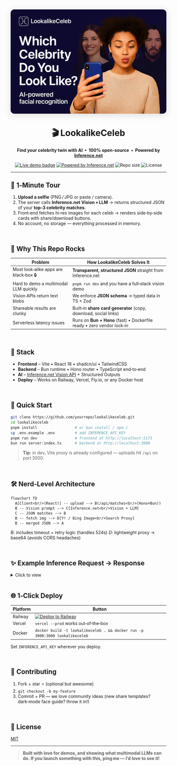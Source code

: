 <p align="center">
  <img src="public/og.png" alt="Screenshot of LookalikeCeleb" width="640" style="border-radius:12px;box-shadow:0 4px 24px #0002">
</p>

<h1 align="center">🎬 LookalikeCeleb</h1>
<p align="center"><strong>
  Find your celebrity twin with AI &nbsp;•&nbsp; 100% open‑source &nbsp;•&nbsp; Powered by <a href="https://inference.net">Inference.net</a>
</strong></p>

<p align="center">
  <a href="https://lookalikeceleb.com"><img alt="Live demo badge" src="https://img.shields.io/badge/Demo-lookalikeceleb.com-4F46E5?logo=vercel"></a>
  <a href="https://docs.inference.net/features/vision"><img alt="Powered by Inference.net" src="https://img.shields.io/badge/Vision%20API-Inference.net-E879F9"></a>
  <img alt="Repo size" src="https://img.shields.io/github/repo-size/mrmps/lookalikeceleb?color=success">
  <img alt="License" src="https://img.shields.io/github/license/mrmps/lookalikeceleb">
</p>

---

## 📸 1‑Minute Tour

1. **Upload a selfie** (PNG / JPG or paste / camera).
2. The server calls **Inference.net Vision + LLM** → returns structured JSON of your **top‑3 celebrity matches**.
3. Front‑end fetches hi‑res images for each celeb → renders side‑by‑side cards with share/download buttons.
4. No account, no storage — everything processed in memory.

<br/>

## 🔑 Why This Repo Rocks

| Problem | How LookalikeCeleb Solves It |
|---------|------------------------------|
| Most look‑alike apps are black‑box 🔒 | **Transparent, structured JSON** straight from Inference.net |
| Hard to demo a multimodal LLM quickly | <code>pnpm run dev</code> and you have a full‑stack vision demo |
| Vision APIs return text blobs | We enforce **JSON schema** → typed data in TS + Zod |
| Shareable results are clunky | Built‑in **share card generator** (copy, download, social links) |
| Serverless latency issues | Runs on **Bun + Hono** (fast) • Dockerfile ready • zero vendor lock‑in |

<br/>

## 🧰 Stack

- **Frontend** – Vite • React 18 • shadcn/ui • TailwindCSS  
- **Backend**  – Bun runtime • Hono router • TypeScript end‑to‑end  
- **AI**       – [Inference.net Vision API](https://docs.inference.net/features/vision) + Structured Outputs  
- **Deploy**   – Works on Railway, Vercel, Fly.io, or any Docker host

<br/>

## 🚀 Quick Start

```bash
git clone https://github.com/yourrepo/lookalikeceleb.git
cd lookalikeceleb
pnpm install                 # or bun install / npm i
cp .env.example .env         # add INFERENCE_API_KEY
pnpm run dev                 # frontend at http://localhost:5173
bun run server:index.ts      # backend at http://localhost:3000
````

> **Tip:** in dev, Vite proxy is already configured — uploads hit <code>/api</code> on port 3000.

<br/>

## 🛠️  Nerd‑Level Architecture

```mermaid
flowchart TD
  A[Client<br/>(React)] -- upload --> B(/api/matches<br/>(Hono+Bun))
  B -- Vision prompt --> C[Inference.net<br/>Vision + LLM]
  C -- JSON matches --> B
  B -- fetch img --> D[Y! / Bing Image<br/>Search Proxy]
  B -- merged JSON --> A
```

*B*: includes timeout + retry logic (handles 524s)
*D*: lightweight proxy → base64 (avoids CORS headaches)

<br/>

## ✨ Example Inference Request → Response

<details>
<summary>Click to view</summary>

**Request (truncated)**

```jsonc
POST https://api.inference.net/v1/chat/completions
{
  "model": "google/gemma-3-27b-instruct/bf-16",
  "messages": [
    {"role":"user","content":[
      { "type":"image_url",
        "image_url":{"url":"data:image/jpeg;base64,..." }
      },
      { "type":"text",
        "text":"Find top 3 celebrity look‑alikes with explanation."}
    ]}
  ],
  "response_format":{
    "type":"json_schema",
    "json_schema":{
      "type":"object",
      "properties":{
        "matches":{"type":"array","minItems":3,"maxItems":3,
          "items":{
            "type":"object",
            "properties":{
              "name":{"type":"string"},
              "percentage":{"type":"number"},
              "description":{"type":"string"}
            },
            "required":["name","percentage","description"]
          }
        }
      }
    }
  }
}
```

**Response**

```json
{
  "matches": [
    { "name":"Emma Stone","percentage":94,
      "description":"Wide-set green eyes, pronounced cheekbones…" },
    { "name":"Ryan Gosling","percentage":87,
      "description":"Similar jawline, nose bridge, blue eyes…" },
    { "name":"Zendaya","percentage":82,
      "description":"Matching eyebrow arch, chin profile…" }
  ]
}
```

</details>

<br/>

## 🌐 1‑Click Deploy

| Platform | Button                                                                                                                                          |
| -------- | ----------------------------------------------------------------------------------------------------------------------------------------------- |
| Railway  | [![Deploy to Railway](https://railway.app/button.svg)](https://railway.app/new/template?templateUrl=https://github.com/yourrepo/lookalikeceleb) |
| Vercel   | `vercel --prod` works out‑of‑the‑box                                                                                                            |
| Docker   | `docker build -t lookalikeceleb . && docker run -p 3000:3000 lookalikeceleb`                                                                    |

Set `INFERENCE_API_KEY` wherever you deploy.

<br/>

## 🤝 Contributing

1. Fork + star ⭐ (optional but awesome)
2. `git checkout -b my-feature`
3. Commit + PR — we love community ideas (new share templates? dark‑mode face guide? throw it in!)

<br/>

## 📜 License

[MIT](LICENSE)

---

> **Built with love for demos, and showing what multimodal LLMs can do.
> If you launch something with this, ping me — I’d love to see it!**
